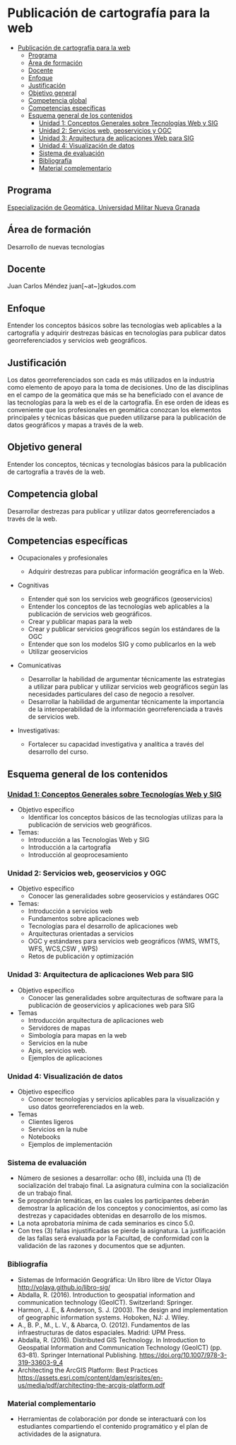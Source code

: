 # Publicación de cartografía para la web

- [Publicación de cartografía para la web](#publicaci%C3%B3n-de-cartograf%C3%ADa-para-la-web)
  - [Programa](#programa)
  - [Área de formación](#%C3%A1rea-de-formaci%C3%B3n)
  - [Docente](#docente)
  - [Enfoque](#enfoque)
  - [Justificación](#justificaci%C3%B3n)
  - [Objetivo general](#objetivo-general)
  - [Competencia global](#competencia-global)
  - [Competencias específicas](#competencias-espec%C3%ADficas)
  - [Esquema general de los contenidos](#esquema-general-de-los-contenidos)
    - [Unidad 1: Conceptos Generales sobre Tecnologías Web y SIG ](#unidad-1-conceptos-generales-sobre-tecnolog%C3%ADas-web-y-sig)
    - [Unidad 2: Servicios web, geoservicios y OGC](#unidad-2-servicios-web-geoservicios-y-ogc)
    - [Unidad 3: Arquitectura de aplicaciones Web para SIG](#unidad-3-arquitectura-de-aplicaciones-web-para-sig)
    - [Unidad 4: Visualización de datos](#unidad-4-visualizaci%C3%B3n-de-datos)
    - [Sistema de evaluación](#sistema-de-evaluaci%C3%B3n)
    - [Bibliografía](#bibliograf%C3%ADa)
    - [Material complementario](#material-complementario)

## Programa

[Especialización de Geomática, Universidad Militar Nueva Granada](http://www.umng.edu.co/web/guest/programas-academicos/facultad-ingenieria/posgrados/especializaciones/especializacion-geomatica)

## Área de formación

Desarrollo  de nuevas tecnologías

## Docente

Juan Carlos Méndez
juan[~at~]gkudos.com

## Enfoque

Entender los conceptos básicos sobre las tecnologías web aplicables a la cartografía y adquirir destrezas básicas en tecnologías para   publicar datos georreferenciados y servicios web geográficos.

## Justificación

Los datos georreferenciados son cada es más utilizados en la industria como elemento de apoyo para la toma de decisiones.
Uno de las disciplinas en el campo de la geomática  que más se ha beneficiado con el avance de las tecnologías para la web es el de la cartografía. En ese orden de ideas es conveniente que los profesionales en geomática conozcan los elementos principales y técnicas básicas que pueden utilizarse para la publicación de datos geográficos y mapas a través de la web.

## Objetivo  general

Entender los conceptos, técnicas y tecnologías básicos para la publicación de cartografía a través de la web.

## Competencia global

Desarrollar destrezas para publicar y utilizar datos georreferenciados a través de la web.

## Competencias específicas

* Ocupacionales y profesionales
  *  Adquirir destrezas para publicar información geográfica en la Web.

* Cognitivas
  *  Entender qué son los servicios web geográficos (geoservicios)
  *  Entender los conceptos de las tecnologías web aplicables a la publicación de servicios web geográficos.
  *  Crear y publicar mapas para la web
  *  Crear y publicar servicios geográficos según los estándares de la OGC
  *  Entender que son los modelos SIG y como publicarlos en la web
  *  Utilizar geoservicios

* Comunicativas
  *  Desarrollar la habilidad de argumentar técnicamente las estrategias a utilizar para publicar y utilizar servicios web geográficos según las necesidades particulares del caso de negocio a resolver.
  *  Desarrollar la habilidad de argumentar técnicamente la importancia de la interoperabilidad de la información georreferenciada a través de servicios web.
  
* Investigativas:
  *  Fortalecer su capacidad investigativa y analítica a través del desarrollo  del curso.

## Esquema general de los contenidos

### [Unidad 1: Conceptos Generales sobre Tecnologías Web y SIG ](https://github.com/dersteppenwolf/cartografia_web/tree/master/01_Conceptos)

* Objetivo específico
  * Identificar los conceptos básicos de las tecnologías utilizas para la publicación de servicios web geográficos.
* Temas:
  * Introducción a las Tecnologías Web y SIG
  * Introducción a la cartografía
  * Introducción al geoprocesamiento

### Unidad 2: Servicios web, geoservicios y OGC

* Objetivo específico
  * Conocer las generalidades sobre geoservicios y estándares OGC 
* Temas:
  * Introducción a servicios web
  * Fundamentos sobre aplicaciones web
  * Tecnologías para el desarrollo de aplicaciones web
  * Arquitecturas orientadas a servicios
  * OGC y estándares para servicios web geográficos  (WMS, WMTS, WFS, WCS,CSW , WPS)
  * Retos de publicación y optimización 


### Unidad 3: Arquitectura de aplicaciones Web para SIG

* Objetivo específico
  * Conocer las generalidades sobre arquitecturas de software para la publicación de geoservicios y aplicaciones web para SIG
* Temas
  * Introducción arquitectura de aplicaciones web
  * Servidores de mapas
  * Simbología para mapas en la web
  * Servicios en la nube
  * Apis, servicios web.
  * Ejemplos de aplicaciones

### Unidad 4: Visualización de datos

* Objetivo específico
  * Conocer tecnologías y servicios aplicables para la visualización y uso datos georreferenciados en la web.
* Temas
  * Clientes ligeros
  * Servicios en la nube
  * Notebooks
  * Ejemplos de implementación


### Sistema de evaluación

* Número  de sesiones a desarrollar: ocho  (8), incluida una (1) de socialización del trabajo final. La asignatura culmina con la socialización de un trabajo  final.
* Se propondrán temáticas, en las cuales los participantes deberán demostrar la aplicación de los conceptos y conocimientos, así como  las destrezas y capacidades obtenidas en desarrollo  de los mismos. 
* La nota aprobatoria mínima de cada seminarios es cinco  5.0.
* Con tres (3) fallas injustificadas se pierde la asignatura. La justificación de las fallas será evaluada por la Facultad, de conformidad con la validación de las razones y documentos que se adjunten.

### Bibliografía

* Sistemas  de  Información Geográfica:  Un libro libre de Víctor Olaya http://volaya.github.io/libro-sig/
* Abdalla, R. (2016). Introduction to geospatial information and communication technology (GeoICT). Switzerland: Springer.
* Harmon, J. E., & Anderson, S. J. (2003). The design and implementation of geographic information systems. Hoboken, NJ: J. Wiley.
* A., B. P., M., L. V., & Abarca, O. (2012). Fundamentos de las infraestructuras de datos espaciales. Madrid: UPM Press.
* Abdalla, R. (2016). Distributed GIS Technology. In Introduction to Geospatial Information and Communication Technology (GeoICT) (pp. 63–81). Springer International Publishing. https://doi.org/10.1007/978-3-319-33603-9_4
*  Architecting the ArcGIS Platform: Best Practices https://assets.esri.com/content/dam/esrisites/en-us/media/pdf/architecting-the-arcgis-platform.pdf



### Material complementario

* Herramientas de colaboración por donde se interactuará con los estudiantes compartiendo  el contenido  programático  y el plan de actividades de la asignatura.